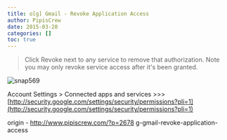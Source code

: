 ```yaml
---
title: o[g] Gmail - Revoke Application Access
author: PipisCrew
date: 2015-03-20
categories: []
toc: true
---
```


> Click Revoke next to any service to remove that authorization. Note you may only revoke service access after it's been granted.

![](https://www.pipiscrew.com/wp-content/uploads/2015/03/snap569.png "snap569")

Account Settings > Connected apps and services >>> [http://security.google.com/settings/security/permissions?pli=1](http://security.google.com/settings/security/permissions?pli=1)

origin - http://www.pipiscrew.com/?p=2678 g-gmail-revoke-application-access